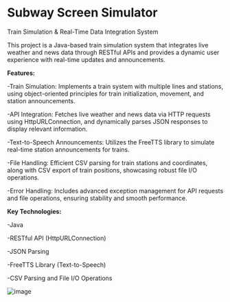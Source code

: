 # Subway Screen Simulator

Train Simulation & Real-Time Data Integration System

This project is a Java-based train simulation system that integrates live weather and news data through RESTful APIs and provides a dynamic user experience with real-time updates and announcements.

**Features:**

-Train Simulation: Implements a train system with multiple lines and stations, using object-oriented principles for train initialization, movement, and station announcements.

-API Integration: Fetches live weather and news data via HTTP requests using HttpURLConnection, and dynamically parses JSON responses to display relevant information.

-Text-to-Speech Announcements: Utilizes the FreeTTS library to simulate real-time station announcements for trains.

-File Handling: Efficient CSV parsing for train stations and coordinates, along with CSV export of train positions, showcasing robust file I/O operations.

-Error Handling: Includes advanced exception management for API requests and file operations, ensuring stability and smooth performance.

**Key Technologies:**

-Java

-RESTful API (HttpURLConnection)

-JSON Parsing

-FreeTTS Library (Text-to-Speech)

-CSV Parsing and File I/O Operations


![image](https://github.com/user-attachments/assets/bff2d48f-c70b-4870-8784-a0509eefa361)


